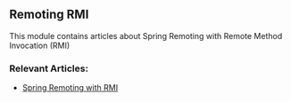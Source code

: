 ## Remoting RMI

This module contains articles about Spring Remoting with Remote Method Invocation (RMI)

### Relevant Articles:

- [Spring Remoting with RMI](https://www.surya.com/spring-remoting-rmi)